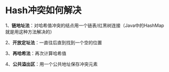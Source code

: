 # Hash冲突如何解决

1、**链地址法**：对哈希值冲突的结点用一个链表/红黑树连接（Java中的HashMap就是用这种方法解决的）

2、**开放定址法**：一直往后直到找到一个空的位置

3、**再哈希法**：再次计算哈希值

4、**公共溢出区**：用一个公共地址保存冲突元素

